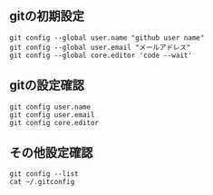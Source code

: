 ## gitの初期設定
    git config --global user.name "github user name"
    git config --global user.email "メールアドレス"
    git config --global core.editor 'code --wait'
    

## gitの設定確認
    git config user.name
    git config user.email
    git config core.editor
    

## その他設定確認
    git config --list
    cat ~/.gitconfig
    
